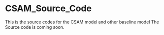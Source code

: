 # CSAM_Source_Code
This is the source codes for the CSAM model and other baseline model 
The Source code is coming soon.
